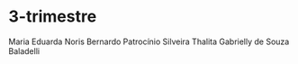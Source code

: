 # 3-trimestre
Maria Eduarda Noris 
Bernardo Patrocínio Silveira
Thalita Gabrielly de Souza Baladelli
